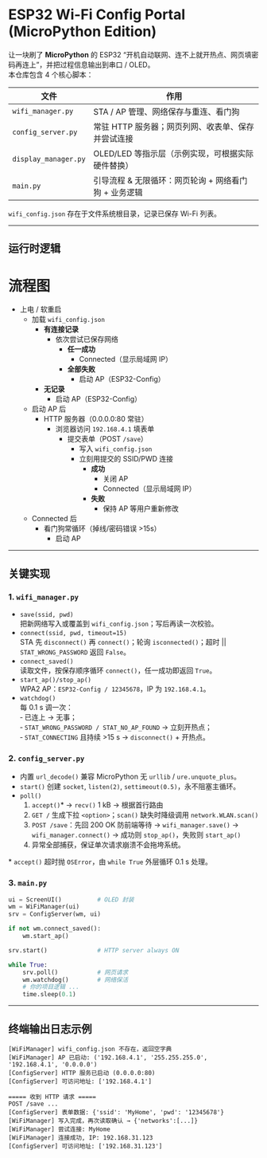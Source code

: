 # ESP32 Wi-Fi Config Portal (MicroPython Edition)

让一块刷了 **MicroPython** 的 ESP32 “开机自动联网、连不上就开热点、网页填密码再连上”，并把过程信息输出到串口 / OLED。  
本仓库包含 4 个核心脚本：

| 文件               | 作用                                                         |
| ------------------ | ------------------------------------------------------------ |
| `wifi_manager.py`  | STA / AP 管理、网络保存与重连、看门狗                         |
| `config_server.py` | 常驻 HTTP 服务器；网页列网、收表单、保存并尝试连接            |
| `display_manager.py` | OLED/LED 等指示层（示例实现，可根据实际硬件替换）           |
| `main.py`          | 引导流程 & 无限循环：网页轮询 + 网络看门狗 + 业务逻辑         |

`wifi_config.json` 存在于文件系统根目录，记录已保存 Wi-Fi 列表。

---

## 运行时逻辑

# 流程图

- 上电 / 软重启
  - 加载 `wifi_config.json`
    - **有连接记录**
      - 依次尝试已保存网络
        - **任一成功**
          - Connected（显示局域网 IP）
        - **全部失败**
          - 启动 AP（ESP32-Config）
    - **无记录**
      - 启动 AP（ESP32-Config）
  - 启动 AP 后
    - HTTP 服务器（0.0.0.0:80 常驻）
      - 浏览器访问 `192.168.4.1` 填表单
        - 提交表单（POST `/save`）
          - 写入 `wifi_config.json`
          - 立刻用提交的 SSID/PWD 连接
            - **成功**
              - 关闭 AP
              - Connected（显示局域网 IP）
            - **失败**
              - 保持 AP 等用户重新修改
  - Connected 后
    - 看门狗常循环（掉线/密码错误 >15s）
      - 启动 AP

---

## 关键实现

### 1. `wifi_manager.py`

* `save(ssid, pwd)`  
  把新网络写入或覆盖到 `wifi_config.json`；写后再读一次校验。
* `connect(ssid, pwd, timeout=15)`  
  STA 先 `disconnect()` 再 `connect()`；轮询 `isconnected()`；超时 || `STAT_WRONG_PASSWORD` 返回 `False`。
* `connect_saved()`  
  读取文件，按保存顺序循环 `connect()`，任一成功即返回 `True`。
* `start_ap()/stop_ap()`  
  WPA2 AP：`ESP32-Config / 12345678`，IP 为 `192.168.4.1`。
* `watchdog()`  
  每 0.1 s 调一次：  
  ‑ 已连上 → 无事；  
  ‑ `STAT_WRONG_PASSWORD / STAT_NO_AP_FOUND` → 立刻开热点；  
  ‑ `STAT_CONNECTING` 且持续 >15 s → `disconnect()` + 开热点。

### 2. `config_server.py`

* 内置 `url_decode()` 兼容 MicroPython 无 `urllib` / `ure.unquote_plus`。  
* `start()` 创建 `socket`, `listen(2)`, `settimeout(0.5)`，永不阻塞主循环。  
* `poll()`  
  1. `accept()`\* → `recv()` 1 kB → 根据首行路由  
  2. `GET /` 生成下拉 `<option>`；`scan()` 缺失时降级调用 `network.WLAN.scan()`  
  3. `POST /save`：先回 200 OK 防前端等待 → `wifi_manager.save()` → `wifi_manager.connect()` → 成功则 `stop_ap()`，失败则 `start_ap()`  
  4. 异常全部捕获，保证单次请求崩溃不会拖垮系统。

\* `accept()` 超时抛 `OSError`，由 `while True` 外层循环 0.1 s 处理。

### 3. `main.py`

```python
ui = ScreenUI()          # OLED 封装
wm = WiFiManager(ui)
srv = ConfigServer(wm, ui)

if not wm.connect_saved():
    wm.start_ap()

srv.start()              # HTTP server always ON

while True:
    srv.poll()           # 网页请求
    wm.watchdog()        # 网络保活
    # 你的项目逻辑 ...
    time.sleep(0.1)
```



---


## 终端输出日志示例

```
[WiFiManager] wifi_config.json 不存在，返回空字典
[WiFiManager] AP 已启动: ('192.168.4.1', '255.255.255.0', '192.168.4.1', '0.0.0.0')
[ConfigServer] HTTP 服务已启动 (0.0.0.0:80)
[ConfigServer] 可访问地址: ['192.168.4.1']

===== 收到 HTTP 请求 =====
POST /save ...
[ConfigServer] 表单数据: {'ssid': 'MyHome', 'pwd': '12345678'}
[WiFiManager] 写入完成，再次读取确认 → {'networks':[...]}
[WiFiManager] 尝试连接: MyHome
[WiFiManager] 连接成功, IP: 192.168.31.123
[ConfigServer] 可访问地址: ['192.168.31.123']
